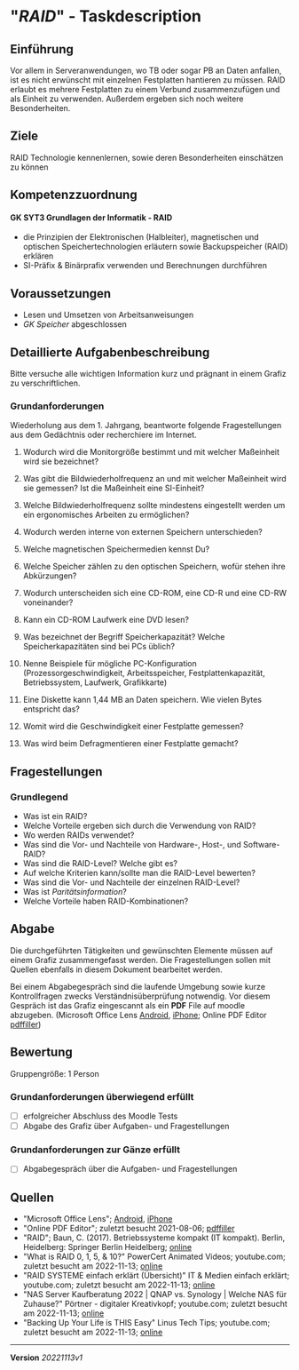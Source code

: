 # "*RAID*" - Taskdescription

## Einführung

Vor allem in Serveranwendungen, wo TB oder sogar PB an Daten anfallen, ist es nicht erwünscht mit einzelnen Festplatten hantieren zu müssen. RAID erlaubt es mehrere Festplatten zu einem Verbund zusammenzufügen und als Einheit zu verwenden. Außerdem ergeben sich noch weitere Besonderheiten.

## Ziele

RAID Technologie kennenlernen, sowie deren Besonderheiten einschätzen zu können


## Kompetenzzuordnung

#### GK SYT3 Grundlagen der Informatik - RAID

* die Prinzipien der Elektronischen (Halbleiter), magnetischen und optischen Speichertechnologien erläutern sowie Backupspeicher (RAID) erklären
* SI-Präfix & Binärprafix verwenden und Berechnungen durchführen

## Voraussetzungen

* Lesen und Umsetzen von Arbeitsanweisungen
* *GK Speicher* abgeschlossen

## Detaillierte Aufgabenbeschreibung
Bitte versuche alle wichtigen Information kurz und prägnant in einem Grafiz zu verschriftlichen.

### Grundanforderungen
Wiederholung aus dem 1. Jahrgang, beantworte folgende Fragestellungen aus dem Gedächtnis oder recherchiere im Internet.

1. Wodurch wird die Monitorgröße bestimmt und mit welcher Maßeinheit wird sie bezeichnet?

2. Was gibt die Bildwiederholfrequenz an und mit welcher Maßeinheit wird sie gemessen? Ist die Maßeinheit eine SI-Einheit?
3. Welche Bildwiederholfrequenz sollte mindestens eingestellt werden um ein ergonomisches Arbeiten zu ermöglichen? 
4. Wodurch werden interne von externen Speichern unterschieden?
5. Welche magnetischen Speichermedien kennst Du?
6. Welche Speicher zählen zu den optischen Speichern, wofür stehen ihre Abkürzungen?
7. Wodurch unterscheiden sich eine CD-ROM, eine CD-R und eine CD-RW voneinander?
8. Kann ein CD-ROM Laufwerk eine DVD lesen?
9. Was bezeichnet der Begriff Speicherkapazität? Welche Speicherkapazitäten sind bei PCs üblich?
10. Nenne Beispiele für mögliche PC-Konfiguration (Prozessorgeschwindigkeit, Arbeitsspeicher, Festplattenkapazität, Betriebssystem, Laufwerk, Grafikkarte)
11. Eine Diskette kann 1,44 MB an Daten speichern. Wie vielen Bytes entspricht das?
12. Womit wird die Geschwindigkeit einer Festplatte gemessen?
13. Was wird beim Defragmentieren einer Festplatte gemacht?

## Fragestellungen

### Grundlegend

* Was ist ein RAID?
* Welche Vorteile ergeben sich durch die Verwendung von RAID?
* Wo werden RAIDs verwendet?
* Was sind die Vor- und Nachteile von Hardware-, Host-, und Software-RAID?
* Was sind die RAID-Level? Welche gibt es?
* Auf welche Kriterien kann/sollte man die RAID-Level bewerten?
* Was sind die Vor- und Nachteile der einzelnen RAID-Level?
* Was ist *Paritätsinformation*?
* Welche Vorteile haben RAID-Kombinationen?

## Abgabe
Die durchgeführten Tätigkeiten und gewünschten Elemente müssen auf einem Grafiz zusammengefasst werden. Die Fragestellungen sollen mit Quellen ebenfalls in diesem Dokument bearbeitet werden.

Bei einem Abgabegespräch sind die laufende Umgebung sowie kurze Kontrollfragen zwecks Verständnisüberprüfung notwendig. Vor diesem Gespräch ist das Grafiz eingescannt als ein **PDF** File auf moodle abzugeben. (Microsoft Office Lens [Android](https://play.google.com/store/apps/details?id=com.microsoft.office.officelens&hl=de_AT&gl=US), [iPhone](https://apps.apple.com/at/app/microsoft-office-lens-pdf-scan/id975925059); Online PDF Editor [pdffiller](https://www.pdffiller.com/de/))

## Bewertung
Gruppengröße: 1 Person
### Grundanforderungen **überwiegend erfüllt**
- [ ] erfolgreicher Abschluss des Moodle Tests
- [ ] Abgabe des Grafiz über Aufgaben- und Fragestellungen
### Grundanforderungen **zur Gänze erfüllt**
- [ ] Abgabegespräch über die Aufgaben- und Fragestellungen
## Quellen
* "Microsoft Office Lens";  [Android](https://play.google.com/store/apps/details?id=com.microsoft.office.officelens&hl=de_AT&gl=US), [iPhone](https://apps.apple.com/at/app/microsoft-office-lens-pdf-scan/id975925059)
* "Online PDF Editor"; zuletzt besucht 2021-08-06; [pdffiller](https://www.pdffiller.com/de/)
* "RAID"; Baun, C. (2017). Betriebssysteme kompakt (IT kompakt). Berlin, Heidelberg: Springer Berlin Heidelberg; [online](https://elearning.tgm.ac.at/pluginfile.php/11034/mod_folder/content/0/RAID.pdf)
* "What is RAID 0, 1, 5, & 10?" PowerCert Animated Videos; youtube.com; zuletzt besucht am 2022-11-13; [online](https://www.youtube.com/watch?v=U-OCdTeZLac)
* "RAID SYSTEME einfach erklärt (Übersicht)" IT & Medien einfach erklärt; youtube.com; zuletzt besucht am 2022-11-13; [online](https://www.youtube.com/watch?v=1YoQ-T0wMfE)
* "NAS Server Kaufberatung 2022 | QNAP vs. Synology | Welche NAS für Zuhause?" Pörtner - digitaler Kreativkopf; youtube.com; zuletzt besucht am 2022-11-13; [online](https://www.youtube.com/watch?v=BlYEp1q73FM)
* "Backing Up Your Life is THIS Easy" Linus Tech Tips; youtube.com; zuletzt besucht am 2022-11-13; [online](https://www.youtube.com/watch?v=mpxBmxj5mP0)

---
**Version** *20221113v1*
